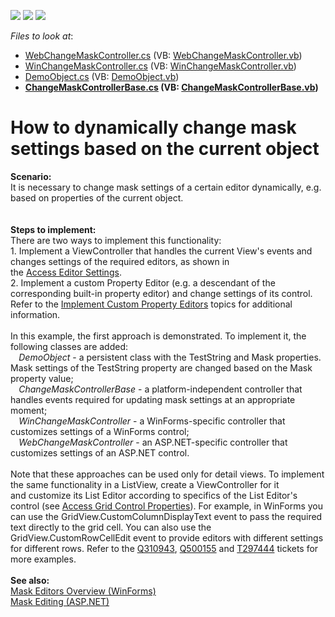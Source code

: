 <!-- default badges list -->
![](https://img.shields.io/endpoint?url=https://codecentral.devexpress.com/api/v1/VersionRange/128589903/14.2.7%2B)
[![](https://img.shields.io/badge/Open_in_DevExpress_Support_Center-FF7200?style=flat-square&logo=DevExpress&logoColor=white)](https://supportcenter.devexpress.com/ticket/details/T236972)
[![](https://img.shields.io/badge/📖_How_to_use_DevExpress_Examples-e9f6fc?style=flat-square)](https://docs.devexpress.com/GeneralInformation/403183)
<!-- default badges end -->
<!-- default file list -->
*Files to look at*:

* [WebChangeMaskController.cs](./CS/ChangeEditMask.Module.Web/Controllers/WebChangeMaskController.cs) (VB: [WebChangeMaskController.vb](./VB/ChangeEditMask.Module.Web/Controllers/WebChangeMaskController.vb))
* [WinChangeMaskController.cs](./CS/ChangeEditMask.Module.Win/Controllers/WinChangeMaskController.cs) (VB: [WinChangeMaskController.vb](./VB/ChangeEditMask.Module.Win/Controllers/WinChangeMaskController.vb))
* [DemoObject.cs](./CS/ChangeEditMask.Module/BusinessObjects/DemoObject.cs) (VB: [DemoObject.vb](./VB/ChangeEditMask.Module/BusinessObjects/DemoObject.vb))
* **[ChangeMaskControllerBase.cs](./CS/ChangeEditMask.Module/Controllers/ChangeMaskControllerBase.cs) (VB: [ChangeMaskControllerBase.vb](./VB/ChangeEditMask.Module/Controllers/ChangeMaskControllerBase.vb))**
<!-- default file list end -->
# How to dynamically change mask settings based on the current object


<p><strong>Scenario:<br></strong>It is necessary to change mask settings of a certain editor dynamically, e.g. based on properties of the current object.<br><br><br><strong>Steps to implement:</strong><br>There are two ways to implement this functionality:<br>1. Implement a ViewController that handles the current View's events and changes settings of the required editors, as shown in the <a href="https://documentation.devexpress.com/#Xaf/CustomDocument2729">Access Editor Settings</a>.<br>2. Implement a custom Property Editor (e.g. a descendant of the corresponding built-in property editor) and change settings of its control. Refer to the <a href="https://documentation.devexpress.com/#Xaf/CustomDocument3097">Implement Custom Property Editors</a> topics for additional information.<br><br>In this example, the first approach is demonstrated. To implement it, the following classes are added:<br><strong>    </strong><em>DemoObject </em>- a persistent class with the TestString and Mask properties. Mask settings of the TestString property are changed based on the Mask property value;<br><strong>    </strong><em>ChangeMaskControllerBase </em>- a platform-independent controller that handles events required for updating mask settings at an appropriate moment;<br><strong>    </strong><em>WinChangeMaskController </em>- a WinForms-specific controller that customizes settings of a WinForms control;<br><strong>    </strong><em>WebChangeMaskController </em>- an ASP.NET-specific controller that customizes settings of an ASP.NET control.<br><br>Note that these approaches can be used only for detail views. To implement the same functionality in a ListView, create a ViewController for it and customize its List Editor according to specifics of the List Editor's control (see <a href="https://documentation.devexpress.com/#Xaf/CustomDocument3165">Access Grid Control Properties</a>). For example, in WinForms you can use the GridView.CustomColumnDisplayText event to pass the required text directly to the grid cell. You can also use the GridView.CustomRowCellEdit event to provide editors with different settings for different rows. Refer to the <a href="https://www.devexpress.com/Support/Center/p/Q310943">Q310943</a>, <a href="https://www.devexpress.com/Support/Center/p/Q500155">Q500155</a> and <a href="https://www.devexpress.com/Support/Center/p/T297444">T297444</a> tickets for more examples.<br><br><strong>See also:</strong><br><a href="https://documentation.devexpress.com/#WindowsForms/CustomDocument583">Mask Editors Overview (WinForms)</a><br><a href="https://documentation.devexpress.com/#AspNet/CustomDocument8171">Mask Editing (ASP.NET)</a></p>

<br/>


